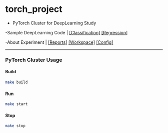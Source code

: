 # torch_project
- PyTorch Cluster for DeepLearning Study

-Sample DeepLearning Code | 
[[Classification]](https://github.com/33H002/torch_project/blob/main/script/Classification.ipynb) 
[[Regression]](https://github.com/33H002/torch_project/blob/main/script/Regression.ipynb)

-About Experiment | 
[[Reports]](https://wandb.ai/33h002/public/reports/Experimental-Reports--VmlldzozOTYzMjk5)
[[Workspace]](https://wandb.ai/33h002/public?workspace=user-33h002)
[[Config]](https://wandb.ai/33h002/public/runs/mneq6tmp/overview?workspace=user-33h002)



---
### PyTorch Cluster Usage 
#### Build 
```bash
make build
```
#### Run 
```bash
make start
```
#### Stop
```bash
make stop
```
